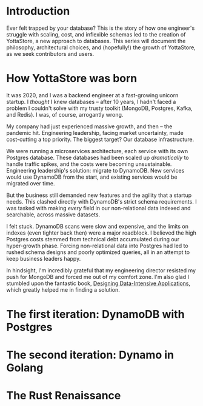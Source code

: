 # Introduction

Ever felt trapped by your database?  This is the story of how one engineer's struggle with scaling, cost, and 
inflexible schemas led to the creation of YottaStore, a new approach to databases.  This series will document the 
philosophy, architectural choices, and (hopefully!) the growth of YottaStore, as we seek contributors and users.

# How YottaStore was born

It was 2020, and I was a backend engineer at a fast-growing unicorn startup. I *thought* I knew databases – after 10 
years, I hadn't faced a problem I couldn't solve with my trusty toolkit (MongoDB, Postgres, Kafka, and Redis). 
I was, of course, arrogantly wrong.

My company had just experienced massive growth, and then – the pandemic hit. Engineering leadership, facing market 
uncertainty, made cost-cutting a top priority. The biggest target? Our database infrastructure.

We were running a microservices architecture, each service with its own Postgres database. These databases had been 
scaled up *dramatically* to handle traffic spikes, and the costs were becoming unsustainable. Engineering leadership's 
solution: migrate to DynamoDB. New services would use DynamoDB from the start, and existing services would be migrated 
over time.

But the business still demanded new features and the agility that a startup needs. This clashed directly with DynamoDB's 
strict schema requirements. I was tasked with making *every* field in our non-relational data indexed and searchable, 
across massive datasets.

I felt stuck. DynamoDB scans were slow and expensive, and the limits on indexes (even tighter back then) were a major 
roadblock. I believed the high Postgres costs stemmed from technical debt accumulated during our hyper-growth phase. 
Forcing non-relational data into Postgres had led to rushed schema designs and poorly optimized queries, all in an 
attempt to keep business leaders happy.

In hindsight, I'm incredibly grateful that my engineering director resisted my push for MongoDB and forced me out of 
my comfort zone. I'm also glad I stumbled upon the fantastic book, 
[Designing Data-Intensive Applications](https://www.oreilly.com/library/view/designing-data-intensive-applications/9781491903063/), 
which greatly helped me in finding a solution.

# The first iteration: DynamoDB with Postgres

# The second iteration: Dynamo in Golang

# The Rust Renaissance
